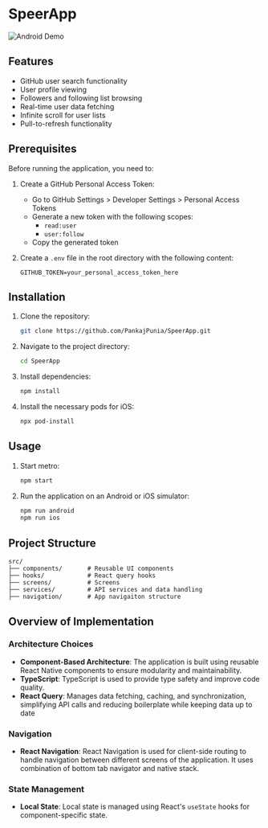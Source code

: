 # SpeerApp

![Android Demo](https://github.com/user-attachments/assets/42ebac6b-9928-4c18-8dd7-1038af1c0635)

## Features

- GitHub user search functionality
- User profile viewing
- Followers and following list browsing
- Real-time user data fetching
- Infinite scroll for user lists
- Pull-to-refresh functionality

## Prerequisites

Before running the application, you need to:

1. Create a GitHub Personal Access Token:
   - Go to GitHub Settings > Developer Settings > Personal Access Tokens
   - Generate a new token with the following scopes:
     - `read:user`
     - `user:follow`
   - Copy the generated token

2. Create a `.env` file in the root directory with the following content:
   ```
   GITHUB_TOKEN=your_personal_access_token_here
   ```

## Installation

1. Clone the repository:
   ```sh
   git clone https://github.com/PankajPunia/SpeerApp.git
   ```
2. Navigate to the project directory:
   ```sh
   cd SpeerApp
   ```
3. Install dependencies:
   ```sh
   npm install
   ```
4. Install the necessary pods for iOS:
   ```sh
   npx pod-install
   ```

## Usage

1. Start metro:
   ```sh
   npm start
   ```
2. Run the application on an Android or iOS simulator:
   ```sh
   npm run android
   npm run ios
   ```

## Project Structure

```
src/
├── components/       # Reusable UI components
├── hooks/            # React query hooks
├── screens/          # Screens
├── services/         # API services and data handling
├── navigation/       # App navigaiton structure
```

## Overview of Implementation

### Architecture Choices

- **Component-Based Architecture**: The application is built using reusable React Native components to ensure modularity and maintainability.
- **TypeScript**: TypeScript is used to provide type safety and improve code quality.
- **React Query**: Manages data fetching, caching, and synchronization, simplifying API calls and reducing boilerplate while keeping data up to date

### Navigation

- **React Navigation**: React Navigation is used for client-side routing to handle navigation between different screens of the application. It uses combination of bottom tab navigator and native stack.

### State Management

- **Local State**: Local state is managed using React's `useState` hooks for component-specific state.


